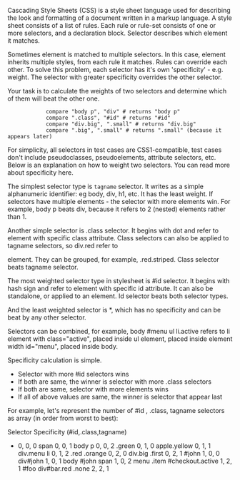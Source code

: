Cascading Style Sheets (CSS) is a style sheet language used for describing the look and formatting of a document written in a markup language. A style sheet consists of a list of rules. Each rule or rule-set consists of one or more selectors, and a declaration block. Selector describes which element it matches.

Sometimes element is matched to multiple selectors. In this case, element inherits multiple styles, from each rule it matches. Rules can override each other. To solve this problem, each selector has it's own 'specificity' - e.g. weight. The selector with greater specificity overrides the other selector.

Your task is to calculate the weights of two selectors and determine which of them will beat the other one.

                compare "body p", "div" # returns "body p"
                compare ".class", "#id" # returns "#id"
                compare "div.big", ".small" # returns "div.big"
                compare ".big", ".small" # returns ".small" (because it appears later)

For simplicity, all selectors in test cases are CSS1-compatible, test cases don't include pseudoclasses, pseudoelements, attribute selectors, etc. Below is an explanation on how to weight two selectors. You can read more about specificity here.

The simplest selector type is `tagname` selector. It writes as a simple alphanumeric identifier: eg body, div, h1, etc. It has the least weight. If selectors have multiple elements - the selector with more elements win. For example, body p beats div, because it refers to 2 (nested) elements rather than 1.

Another simple selector is .class selector. It begins with dot and refer to element with specific class attribute. Class selectors can also be applied to tagname selectors, so div.red refer to <div class="red"> element. They can be grouped, for example, .red.striped. Class selector beats tagname selector.

The most weighted selector type in stylesheet is #id selector. It begins with hash sign and refer to element with specific id attribute. It can also be standalone, or applied to an element. Id selector beats both selector types.

And the least weighted selector is *, which has no specificity and can be beat by any other selector.

Selectors can be combined, for example, body #menu ul li.active refers to li element with class="active", placed inside ul element, placed inside element width id="menu", placed inside body.

Specificity calculation is simple.

- Selector with more #id selectors wins
- If both are same, the winner is selector with more .class selectors
- If both are same, selector with more elements wins
- If all of above values are same, the winner is selector that appear last

For example, let's represent the number of #id , .class, tagname selectors as array (in order from worst to best):

Selector	Specificity (#id,.class,tagname)
*	0, 0, 0
span	0, 0, 1
body p	0, 0, 2
.green	0, 1, 0
apple.yellow	0, 1, 1
div.menu li	0, 1, 2
.red .orange	0, 2, 0
div.big .first	0, 2, 1
#john	1, 0, 0
div#john	1, 0, 1
body #john span	1, 0, 2
menu .item #checkout.active	1, 2, 1
#foo div#bar.red .none	2, 2, 1